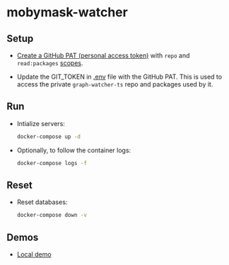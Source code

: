 # mobymask-watcher

## Setup

* [Create a GitHub PAT (personal access token)](https://docs.github.com/en/authentication/keeping-your-account-and-data-secure/creating-a-personal-access-token#creating-a-token) with `repo` and `read:packages` [scopes](https://docs.github.com/en/packages/learn-github-packages/about-permissions-for-github-packages#about-scopes-and-permissions-for-package-registries).

* Update the GIT_TOKEN in [.env](./.env) file with the GitHub PAT. This is used to access the private `graph-watcher-ts` repo and packages used by it.

## Run

* Intialize servers:

  ```bash
  docker-compose up -d
  ```

* Optionally, to follow the container logs:

  ```bash
  docker-compose logs -f
  ```

## Reset

* Reset databases:

  ```bash
  docker-compose down -v
  ```

## Demos

* [Local demo](./local-demo.md)
